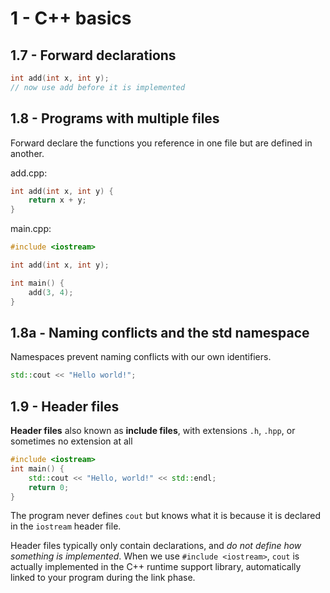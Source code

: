 # 1 - C++ basics

## 1.7 - Forward declarations
```c++
int add(int x, int y);
// now use add before it is implemented
```

## 1.8 - Programs with multiple files
Forward declare the functions you reference in one file but are defined in another.

add.cpp:
```c++
int add(int x, int y) {
	return x + y;
}
```

main.cpp:
```c++
#include <iostream>

int add(int x, int y);

int main() {
	add(3, 4);
}
```

## 1.8a - Naming conflicts and the std namespace
Namespaces prevent naming conflicts with our own identifiers.
```c++
std::cout << "Hello world!";
```

## 1.9 - Header files
__Header files__ also known as __include files__, with extensions `.h`, `.hpp`, or sometimes no extension at all

```c++
#include <iostream>
int main() {
	std::cout << "Hello, world!" << std::endl;
	return 0;
}
```
The program never defines `cout` but knows what it is because it is declared in the `iostream` header file.

Header files typically only contain declarations, and _do not define how something is implemented_. When we use `#include <iostream>`, `cout` is actually implemented in the C++ runtime support library, automatically linked to your program during the link phase.
